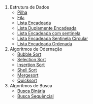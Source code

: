1.  Estrutura de Dados
    -   [Pilha](https://github.com/joaovictorvilela/Estrutura-de-dados-e-alg-ordenacao/blob/main/02%20-%20Estrutura%20de%20Dados/pilha.py)
    -   [Fila](https://github.com/joaovictorvilela/Estrutura-de-dados-e-alg-ordenacao/blob/main/02%20-%20Estrutura%20de%20Dados/fila.py)
    -   [Lista Encadeada](https://github.com/joaovictorvilela/Estrutura-de-dados-e-alg-ordenacao/blob/main/02%20-%20Estrutura%20de%20Dados/lista_encadeada.py)
    -   [Lista Duplamente Encadeada](https://github.com/joaovictorvilela/Estrutura-de-dados-e-alg-ordenacao/blob/main/02%20-%20Estrutura%20de%20Dados/lista_duplamente_encadeada.py)
    -   [Lista Encadeada com sentinela](https://github.com/joaovictorvilela/Estrutura-de-dados-e-alg-ordenacao/blob/main/02%20-%20Estrutura%20de%20Dados/lista_encadeada_sentinela.py)
    -   [Lista Encadeada Sentinela Circular](https://github.com/joaovictorvilela/Estrutura-de-dados-e-alg-ordenacao/blob/main/02%20-%20Estrutura%20de%20Dados/lista_encadeada_sentinela_circular.py)
    -   [Lista Encadeada Ordenada](https://github.com/joaovictorvilela/Estrutura-de-dados-e-alg-ordenacao/blob/main/02%20-%20Estrutura%20de%20Dados/lista_encadeada_ordenada.py)
2.  Algoritmos de Odernação
    -   [Bubble Sort](https://github.com/joaovictorvilela/Estrutura-de-dados-e-alg-ordenacao/blob/main/01%20-%20Ordena%C3%A7%C3%A3o/Bubble_Sort%20.py)
    -   [Selection Sort](https://github.com/joaovictorvilela/Estrutura-de-dados-e-alg-ordenacao/blob/main/01%20-%20Ordena%C3%A7%C3%A3o/Selection_Sort.py)
    -   [Insertion Sort](https://github.com/joaovictorvilela/Estrutura-de-dados/blob/main/01%20-%20Ordena%C3%A7%C3%A3o/Insertion_Sort.py)
    -   [Shell Sort]()
    -   [Mergesort]()
    -   [Quicksort]()
3.  Algoritmos de Busca
    - [Busca Binária]()
    - [Busca Sequêncial]()